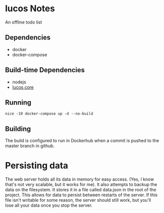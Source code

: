 # lucos Notes
An offline todo list

## Dependencies
* docker
* docker-compose

## Build-time Dependencies
* nodejs
* [lucos core](https://github.com/lucas42/lucos_core)

## Running
`nice -19 docker-compose up -d --no-build`

## Building
The build is configured to run in Dockerhub when a commit is pushed to the master branch in github.

# Persisting data
The web server holds all its data in memory for easy access.  (Yes, I know that's not very scalable, but it works for me).  It also attempts to backup the data on the filesystem.  It stores it in a file called data.json in the root of the project.  This allows for data to persist between restarts of the server.  If this file isn't writable for some reason, the server should still work, but you'll lose all your data once you stop the server.